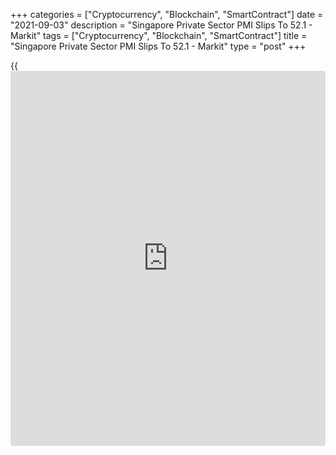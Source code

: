 +++
categories = ["Cryptocurrency", "Blockchain", "SmartContract"]
date = "2021-09-03"
description = "Singapore Private Sector PMI Slips To 52.1 - Markit"
tags = ["Cryptocurrency", "Blockchain", "SmartContract"]
title = "Singapore Private Sector PMI Slips To 52.1 - Markit"
type = "post"
+++

{{<iframe id="large-banner" src="https://www.bounty.group/#slide=5.0" width="100%" height="600" scrolling="no" style="border: 0px solid rgb(216, 221, 230); border-radius: 3px;">}}

The private sector in Singapore continued to expand in August, albeit at
a slower pace, the latest survey from Markit Economics showed on Friday
with a PMI score of 52.1.

That's down from 56.7 in July, although it remains above the boom-or-
bust line of 50 that separates expansion from contraction.

Private sector expansion continued at a strong rate in August amid the
easing of mobility restrictions in Singapore. Demand and output rose
further, although buying activity and employment levels declined. Supply
constraints persisted but price pressures eased for private sector
firms. Overall sentiment remained positive in August.

The further easing of COVID-19 restrictions in August provided a boost
for demand and [business][1] activity in the month. Both new orders and
output recorded their ninth straight months of increases, though the
rates of growth eased from July's highs. Foreign demand likewise rose in
August but was seen at a slower rate when compared to overall new
orders.

For comments and feedback [contact](https://www.playgroundfx.com/contact/): editorial@rtt[news](https://www.letsplayfx.com/blog/forex-news-website/).com

[Economic News][2]

 **What parts of the world are seeing the best (and worst) economic
performances lately? Click[here][3] to check out our [Econ Scorecard][3]
and find out! See up-to-the-moment [ranking](https://www.playgroundfx.com/blog/crypto-exchange-ranking/)s for the best and worst
performers in [GDP][3], [unemployment rate][4], [inflation][5] and much
more.**

   1. www.rtt[news](https://www.letsplayfx.com/blog/forex-news-website/).com/Content/Business.aspx
   2. www.rtt[news](https://www.letsplayfx.com/blog/forex-news-website/).com/Content/EconomicNews.aspx
   3. www.rtt[news](https://www.letsplayfx.com/blog/forex-news-website/).com/economic-scorecard/world-rank/GDP/highest-performance.aspx
   4. www.rtt[news](https://www.letsplayfx.com/blog/forex-news-website/).com/economic-scorecard/world-rank/unemployment-rate/lowest-performance.aspx
   5. www.rtt[news](https://www.letsplayfx.com/blog/forex-news-website/).com/economic-scorecard/world-rank/CPI/highest-performance.aspx